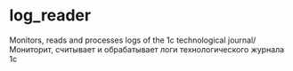 # log_reader
Monitors, reads and processes logs of the 1c technological journal/Мониторит, считывает и обрабатывает логи технологического журнала 1с
